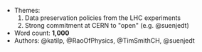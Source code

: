 - Themes:
    1. Data preservation policies from the LHC experiments
    2. Strong commitment at CERN to "open" (e.g. @suenjedt)
- Word count: **1,000**
- Authors: @katilp, @RaoOfPhysics, @TimSmithCH, @suenjedt

